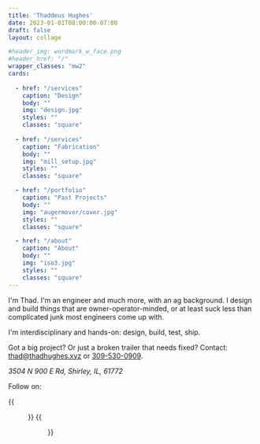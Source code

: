 ```yaml
---
title: 'Thaddeus Hughes'
date: 2023-01-01T08:00:00-07:00
draft: false
layout: collage

#header_img: wordmark_w_face.png
#header_href: "/"
wrapper_classes: "mw2"
cards:
    
  - href: "/services"
    caption: "Design"
    body: ""
    img: "design.jpg"
    styles: ""
    classes: "square"
    
  - href: "/services"
    caption: "Fabrication"
    body: ""
    img: "mill_setup.jpg"
    styles: ""
    classes: "square"

  - href: "/portfolio"
    caption: "Past Projects"
    body: ""
    img: "augermover/cover.jpg"
    styles: ""
    classes: "square"

  - href: "/about"
    caption: "About"
    body: ""
    img: "iso3.jpg"
    styles: ""
    classes: "square"
---
```


I'm Thad. I'm an engineer and much more, with an ag background. I design and build things that are owner-operator-minded, or at least suck less than complicated junk most engineers come up with.

I'm interdisciplinary and hands-on: design, build, test, ship.

Got a big project? Or just a broken trailer that needs fixed? Contact:
[thad@thadhughes.xyz](mailto:thad@thadhughes.xyz) or [309-530-0909](tel:3095300909).

*3504 N 900 E Rd, Shirley, IL, 61772*

Follow on:

{{<figure src="x.svg" link="https://twitter.com/machinaeexdeo">}}
{{<figure src="fb.svg" link="https://www.facebook.com/profile.php?id=61562591309749">}}